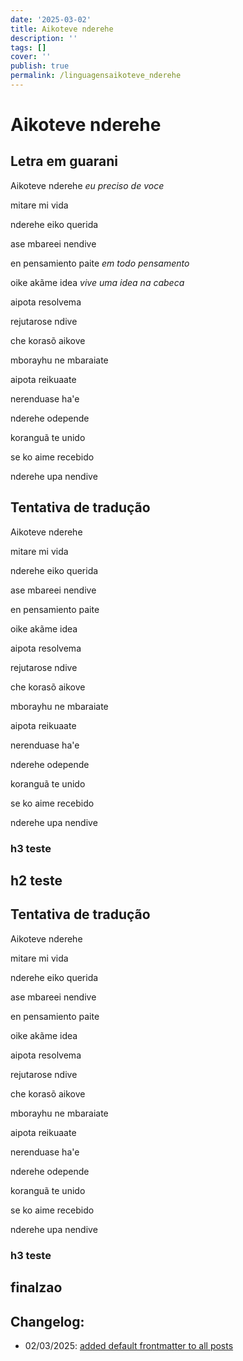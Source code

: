 ```yaml
---
date: '2025-03-02'
title: Aikoteve nderehe
description: ''
tags: []
cover: ''
publish: true
permalink: /linguagensaikoteve_nderehe
---
```

# Aikoteve nderehe

## Letra em guarani

Aikoteve nderehe
_eu preciso de voce_

mitare mi vida

nderehe eiko querida

ase mbareei nendive

en pensamiento paite
_em todo pensamento_

oike akãme idea
_vive uma idea na cabeca_

aipota resolvema

rejutarose ndive

che korasõ aikove

mborayhu ne mbaraiate

aipota reikuaate

nerenduase ha'e

nderehe odepende

koranguã te unido

se ko aime recebido

nderehe upa nendive


## Tentativa de tradução

Aikoteve nderehe

mitare mi vida

 nderehe eiko querida

ase mbareei nendive

en pensamiento paite

oike akãme idea

aipota resolvema

rejutarose ndive

che korasõ aikove

mborayhu ne mbaraiate

aipota reikuaate

nerenduase ha'e

nderehe odepende

koranguã te unido

se ko aime recebido

nderehe upa nendive

### h3 teste

## h2 teste


## Tentativa de tradução

Aikoteve nderehe

mitare mi vida

 nderehe eiko querida

ase mbareei nendive

en pensamiento paite

oike akãme idea

aipota resolvema

rejutarose ndive

che korasõ aikove

mborayhu ne mbaraiate

aipota reikuaate

nerenduase ha'e

nderehe odepende

koranguã te unido

se ko aime recebido

nderehe upa nendive

### h3 teste

## finalzao

## Changelog:
 - 02/03/2025: [added default frontmatter to all posts](https://github.com/bolokoz/yurio/commit/9756dc53320db69a162e10b64f310a555bc90f06)

